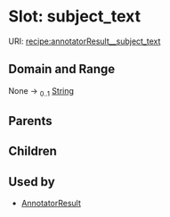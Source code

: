 
# Slot: subject_text




URI: [recipe:annotatorResult__subject_text](http://w3id.org/ontogpt/recipe/annotatorResult__subject_text)


## Domain and Range

None &#8594;  <sub>0..1</sub> [String](types/String.md)

## Parents


## Children


## Used by

 * [AnnotatorResult](AnnotatorResult.md)
